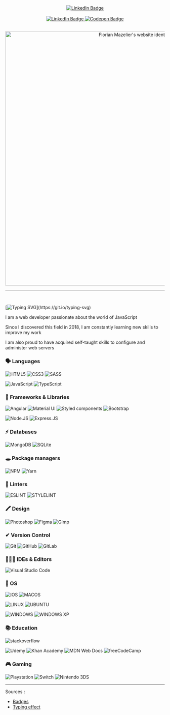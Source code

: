 <div id="badges" align="center">
  <a href="https://florianmazelier.dev" target="_blank">
    <img src="https://img.shields.io/website-up-down-green-red/http/monip.org.svg" alt="LinkedIn Badge"/>
  </a>
</div>

<br>

<div id="badges" align="center">
  <a href="https://www.linkedin.com/in/fmazelier/">
    <img src="https://img.shields.io/badge/LinkedIn-0077B5?style=for-the-badge&logo=linkedin&logoColor=white" alt="LinkedIn Badge"/>
  </a>
  <a href="https://codepen.io/fmazelier">
    <img src="https://img.shields.io/badge/CodePen-1E1F25?style=for-the-badge&logo=codepen&logoColor=white" alt="Codepen Badge"/>
  </a>
</div>

<br>

<p align="center">
  <a href="https://florianmazelier.dev/" target="_blank">
    <img src="https://florianmazelier.dev/images/illustrations/illu.min.svg" width="800" alt="Florian Mazelier's website identity">
  </a>
</p>

___

<br>

[![Typing SVG](https://readme-typing-svg.demolab.com?font=Fira+Code&size=26&duration=3200&pause=750&color=C9D1D9&width=480&lines=%F0%9F%91%8B%F0%9F%8F%BC%2C+I+am+Florian.;Nice+to+see+you+here!;I'm+a+JavaScript+web+developer.)](https://git.io/typing-svg)

I am a web developer passionate about the world of JavaScript

Since I discovered this field in 2018, I am constantly learning new skills to improve my work

I am also proud to have acquired self-taught skills to configure and administer web servers

### 🗣️ Languages

![HTML5](https://img.shields.io/badge/HTML5-E34F26?style=for-the-badge&logo=html5&logoColor=white)
![CSS3](https://img.shields.io/badge/CSS3-1572B6?style=for-the-badge&logo=css3&logoColor=white) 
![SASS](https://img.shields.io/badge/Sass-CC6699?style=for-the-badge&logo=sass&logoColor=white)

![JavaScript](https://img.shields.io/badge/JavaScript-F7DF1E?style=for-the-badge&logo=javascript&logoColor=black)
![TypeScript](https://img.shields.io/badge/TypeScript-007ACC?style=for-the-badge&logo=typescript&logoColor=white)

### 🚀 Frameworks & Libraries

![Angular](https://img.shields.io/badge/Angular-DD0031?style=for-the-badge&logo=angular&logoColor=white)
![Material UI](https://img.shields.io/badge/Material--UI-0081CB?style=for-the-badge&logo=material-ui&logoColor=white)
![Styled components](https://img.shields.io/badge/styled--components-DB7093?style=for-the-badge&logo=styled-components&logoColor=white)
![Bootstrap](https://img.shields.io/badge/Bootstrap-563D7C?style=for-the-badge&logo=bootstrap&logoColor=white)

![Node.JS](https://img.shields.io/badge/Node.js-43853D?style=for-the-badge&logo=node.js&logoColor=white)
![Express.JS](https://img.shields.io/badge/Express.js-404D59?style=for-the-badge)


### ⚡️ Databases

![MongoDB](https://img.shields.io/badge/MongoDB-4EA94B?style=for-the-badge&logo=mongodb&logoColor=white)
![SQLite](https://img.shields.io/badge/SQLite-07405E?style=for-the-badge&logo=sqlite&logoColor=white)


### 🕳️ Package managers

![NPM](https://img.shields.io/badge/NPM-C20302.svg?style=for-the-badge&logo=npm&logoColor=white)
![Yarn](https://img.shields.io/badge/yarn-%232C8EBB.svg?style=for-the-badge&logo=yarn&logoColor=white)


### 🧐 Linters

![ESLINT](https://img.shields.io/badge/eslint-3A33D1?style=for-the-badge&logo=eslint&logoColor=white)
![STYLELINT](https://img.shields.io/badge/stylelint-000?style=for-the-badge&logo=stylelint&logoColor=white) 


### 🖍 Design

![Photoshop](https://img.shields.io/badge/Adobe%20Photoshop-31A8FF?style=for-the-badge&logo=Adobe%20Photoshop&logoColor=black)
![Figma](https://img.shields.io/badge/Figma-F24E1E?style=for-the-badge&logo=figma&logoColor=white)
![Gimp](https://img.shields.io/badge/gimp-5C5543?style=for-the-badge&logo=gimp&logoColor=white)


### ✔ Version Control

![Git](https://img.shields.io/badge/GIT-E44C30?style=for-the-badge&logo=git&logoColor=white)
![GitHub](https://img.shields.io/badge/GitHub-100000?style=for-the-badge&logo=github&logoColor=white)
![GitLab](https://img.shields.io/badge/GitLab-330F63?style=for-the-badge&logo=gitlab&logoColor=white)


### 👨🏼‍💻 IDEs & Editors

![Visual Studio Code](https://img.shields.io/badge/Visual_Studio_Code-0078D4?style=for-the-badge&logo=visual%20studio%20code&logoColor=white)


### 💾 OS

![IOS](https://img.shields.io/badge/iOS-000000?style=for-the-badge&logo=ios&logoColor=white)
![MACOS](https://img.shields.io/badge/mac%20os-000000?style=for-the-badge&logo=apple&logoColor=white)

![LINUX](https://img.shields.io/badge/Linux-FCC624?style=for-the-badge&logo=linux&logoColor=black)
![UBUNTU](https://img.shields.io/badge/Ubuntu-E95420?style=for-the-badge&logo=ubuntu&logoColor=white)

![WINDOWS](https://img.shields.io/badge/Windows-0078D6?style=for-the-badge&logo=windows&logoColor=white)
![WINDOWS XP](https://img.shields.io/badge/Windows_XP-003399?style=for-the-badge&logo=windows-xp&logoColor=white)


### 📚 Education
![stackoverflow](https://aleen42.github.io/badges/src/stackoverflow.svg)

![Udemy](https://img.shields.io/badge/Udemy-EC5252?style=for-the-badge&logo=Udemy&logoColor=white)
![Khan Academy](https://img.shields.io/badge/Khan%20Academy-14BF96?style=for-the-badge&logo=Khan%20Academy&logoColor=white)
![MDN Web Docs](https://img.shields.io/badge/MDN_Web_Docs-black?style=for-the-badge&logo=mdnwebdocs&logoColor=white)
![freeCodeCamp](https://img.shields.io/badge/freecodecamp-27273D?style=for-the-badge&logo=freecodecamp&logoColor=white)


### 🎮 Gaming

![Playstation](https://img.shields.io/badge/PlayStation-003791?style=for-the-badge&logo=playstation&logoColor=white)
![Switch](https://img.shields.io/badge/Nintendo_Switch-E60012?style=for-the-badge&logo=nintendo-switch&logoColor=white)
![Nintendo 3DS](https://img.shields.io/badge/Nintendo_3DS-D12228?style=for-the-badge&logo=nintendo-3ds&logoColor=white)

<hr>

Sources :

* [Badges](https://shields.io/category/build)
* [Typing effect](https://github.com/DenverCoder1/readme-typing-svg)

<!--
 badges list : https://dev.to/envoy_/150-badges-for-github-pnk#education
https://badgen.net/
-->

